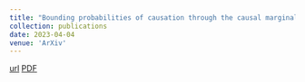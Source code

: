 ```yaml
---
title: "Bounding probabilities of causation through the causal marginal problem"
collection: publications
date: 2023-04-04
venue: 'ArXiv'
---
```

[url](https://arxiv.org/abs/2304.02023)
[PDF](https://arxiv.org/pdf/2304.02023.pdf)
